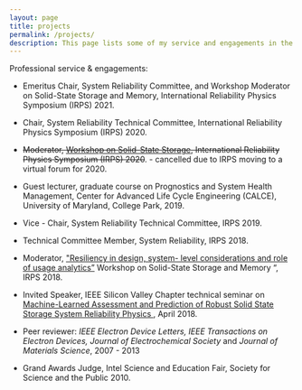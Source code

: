 ```yaml
---
layout: page
title: projects
permalink: /projects/
description: This page lists some of my service and engagements in the public domain.
---
```


Professional service & engagements:



- Emeritus Chair, System Reliability Committee, and Workshop Moderator on Solid-State Storage and Memory, International Reliability Physics Symposium (IRPS) 2021.

  

- Chair, System Reliability Technical Committee, International Reliability Physics Symposium (IRPS) 2020.

  

- ~~Moderator, [Workshop on Solid-State Storage](https://irps.org/program/workshops/),  International Reliability Physics Symposium (IRPS) 2020~~. - cancelled due to IRPS moving to a virtual forum for 2020.

  

- Guest lecturer, graduate course on Prognostics and System Health Management, Center for Advanced Life Cycle Engineering (CALCE), University of Maryland, College Park, 2019.

  

- Vice - Chair, System Reliability Technical Committee, IRPS 2019.

  

- Technical Committee Member, System Reliability, IRPS 2018.

  

- Moderator, <a href="http://irps.org/wp-content/uploads/2018/01/Storage-and-Memory-%E2%80%93-SSD-SD-DIMM.pdf" target="_blank"> "Resiliency in design, system- level considerations and role of usage analytics”</a> Workshop on Solid-State Storage and Memory “, IRPS 2018.

  

- Invited Speaker, IEEE Silicon Valley Chapter technical seminar on <a href="http://ewh.ieee.org/council/sfba/bayareatech/?p=7586" target="_blank"> Machine-Learned Assessment and Prediction of Robust Solid State Storage System Reliability Physics </a>, April 2018.

  

- Peer reviewer: *IEEE Electron Device Letters, IEEE Transactions on Electron Devices, Journal of Electrochemical Society* and *Journal of Materials Science*, 2007 - 2013

  

- Grand Awards Judge, Intel Science and Education Fair, Society for Science and the Public 2010.